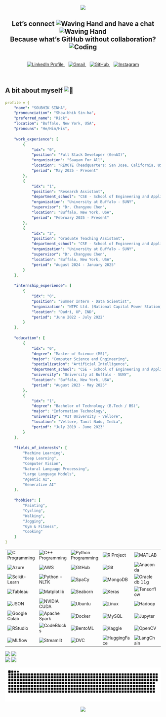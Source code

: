 


<p align="center">
  <img src="https://capsule-render.vercel.app/api?type=waving&color=gradient&customColorList=4&height=125&section=header&text=Hello%20GitHubians%20!&fontSize=90textBg=true&fontALignY=100"/>
</p>

<h2 align="center">
  Let’s connect <img src="https://media.tenor.com/e3GqicbfhMYAAAAi/get-greeting-get-greetings.gif" alt="Waving Hand" width="35" height="35">  and have a chat <img src="https://media.tenor.com/XTCPYh5SlzoAAAAM/discord-typing.gif" alt="Waving Hand" width="30" height="20"><br>Because what’s GitHub without collaboration? <img src="https://media.tenor.com/5ry-200hErMAAAAM/hacker-hacker-man.gif" alt="Coding" width="40" height="40">  
</h2>

<br>

<div align="center">
    <a href="https://www.linkedin.com/in/sinhasoubhik/" target="_blank">
      <img src="https://cdn4.iconfinder.com/data/icons/colorful-guache-social-media-logos-1/159/social-media_linkedin-512.png" alt="LinkedIn Profile" width="60" height="60">
    </a>
    &nbsp;&nbsp;
    <a href="mailto:job.soubhiksinha@gmail.com">
      <img src="https://cdn4.iconfinder.com/data/icons/colorful-guache-social-media-logos-1/159/social-media_google-plus-512.png" alt="Gmail" width="60" height="60">
    </a>
    &nbsp;&nbsp;
    <a href="https://github.com/SoubhikSinha" target="_blank">
      <img src="https://cdn3.iconfinder.com/data/icons/colorful-guache-social-media-logos-1/159/social-media_GitHub-512.png" alt="GitHub" width="60" height="60">
    </a>
    &nbsp;&nbsp;
    <a href="https://www.instagram.com/the_somnolent_mind_/" target="_blank">
      <img src="https://cdn2.iconfinder.com/data/icons/colorful-guache-social-media-logos-1/155/social-media_instagram-512.png" alt="Instagram" width="60" height="60">
    </a>
</div>

<br>
<br>

## A bit about myself <img src="https://fonts.gstatic.com/s/e/notoemoji/latest/1f47b/512.gif" alt="👻" width="50" height="50"><br>

```YAML
profile = {
    "name": "SOUBHIK SINHA",
    "pronounciation": "Shaw-bhik Sin-ha",
    "preferred_name": "Rick",
    "location": "Buffalo, New York, USA",
    "pronouns": "He/Him/His",

    "work_experience": [
        {
            "idx": "0",
            "position": "Full Stack Developer (GenAI)",
            "organization": "Saayam For All",
            "location": "REMOTE (headquarters: San Jose, California, USA)",
            "period": "May 2025 - Present"
        },
        {
            "idx": "1",
            "position": "Research Assistant",
            "department_school": "CSE - School of Engineering and Applied Sciences (SEAS)",
            "organization": "University at Buffalo - SUNY",
            "supervisor": "Dr. Changyou Chen",
            "location": "Buffalo, New York, USA",
            "period": "February 2025 - Present"
        },
        {
            "idx": "2",
            "position": "Graduate Teaching Assistant",
            "department_school": "CSE - School of Engineering and Applied Sciences (SEAS)",
            "organization": "University at Buffalo - SUNY",
            "supervisor": "Dr. Changyou Chen",
            "location": "Buffalo, New York, USA",
            "period": "August 2024 - January 2025"
        }
    ],

    "internship_experience": [
        {
            "idx": "0",
            "position": "Summer Intern - Data Scientist",
            "organization": "NTPC Ltd. (National Capital Power Station)",
            "location": "Dadri, UP, IND",
            "period": "June 2022 - July 2022"
        }
    ],

    "education": [
        {
            "idx": "0",
            "degree": "Master of Science (MS)",
            "major": "Computer Science and Engineering",
            "specialization": "Artificial Intelligence",
            "department_school": "CSE - School of Engineering and Applied Sciences (SEAS)",
            "university": "University at Buffalo - SUNY",
            "location": "Buffalo, New York, USA",
            "period": "August 2023 - May 2025"
        },
        {
            "idx": "1",
            "degree": "Bachelor of Technology (B.Tech / BS)",
            "major": "Information Technology",
            "university": "VIT University - Vellore",
            "location": "Vellore, Tamil Nadu, India",
            "period": "July 2019 - June 2023"
        }
    ],

    "fields_of_interests": [
        "Machine Learning",
        "Deep Learning",
        "Computer Vision",
        "Natural Language Processing",
        "Large Language Models",
        "Agentic AI",
        "Generative AI"
    ],

    "hobbies": [
        "Painting",
        "Cycling",
        "Walking",
        "Jogging",
        "Gym & Fitness",
        "Cooking"
    ]
}
```

<table>
	<tr>
		<td><img src="https://cdn.jsdelivr.net/gh/devicons/devicon@latest/icons/c/c-original.svg" alt="C Programming" width=60"/></td>
<td><img src="https://cdn.jsdelivr.net/gh/devicons/devicon@latest/icons/cplusplus/cplusplus-original.svg" alt="C++ Programming" width=60"/></td>
		<td><img src = "https://img.icons8.com/?size=100&id=13441&format=png&color=000000" alt="Python Programming" width="60"></td>
		<td><img src = "https://img.icons8.com/?size=100&id=CLvQeiwFpit4&format=png&color=000000" alt="R Project" width="60"></td>
		<td><img src = "https://img.icons8.com/?size=100&id=62398&format=png&color=000000" alt="MATLAB" width="60"></td>
		<td><img src = "https://img.icons8.com/?size=100&id=Pd2x9GWu9ovX&format=png&color=000000" alt="Java" width="60"></td>
		<td><img src = "https://lh3.googleusercontent.com/Xtt-WZqHiV8OjACMMMr6wMdoMGE7bABi-HYujupzevufo1kiHUFQZukI1JILhjItrPNrDWLq6pfd=s600-w600" alt="Gemini" width="60"></td>
		<td><img src = "https://www.myqnap.org/wp-content/uploads/Mage-logo.png" alt="Mage" width="60"></td>
   </tr>
   <tr>
	  <td><img src = "https://img.icons8.com/?size=100&id=VLKafOkk3sBX&format=png&color=000000" alt="Azure" width="60"></td>
	  <td><img src = "https://img.icons8.com/?size=100&id=wU62u24brJ44&format=png&color=000000" alt="AWS" width="60"></td>
	  <td><img src = "https://img.icons8.com/?size=100&id=62856&format=png&color=000000" alt="GitHub" width="60"></td>
	  <td><img src = "https://img.icons8.com/?size=100&id=20906&format=png&color=000000" alt="Git" width="60"></td>
	  <td><img src = "https://img.icons8.com/?size=100&id=F4uMFPZgS0gt&format=png&color=000000" alt="Anaconda" width="60"></td>
	  <td><img src = "https://media.licdn.com/dms/image/v2/C4E0BAQFW0NjQTP2Rvg/company-logo_200_200/company-logo_200_200/0/1630627344241/evidently_ai_logo?e=2147483647&v=beta&t=RAHXUIKKgU6CKm1VHw5ZXP7Cse5piPvpM0D1tLzX5f8" alt="Evidently AI" width="60"></td>
	  <td><img src = "https://i1.sndcdn.com/avatars-5kMd7CfkeKR970IM-HVYgHQ-t1080x1080.jpg" alt="OpenAI" width="60"></td>
	  <td><img src = "https://upload.wikimedia.org/wikipedia/commons/thumb/3/34/Microsoft_Office_Excel_%282019%E2%80%93present%29.svg/1200px-Microsoft_Office_Excel_%282019%E2%80%93present%29.svg.png" alt="Excel" width="60"></td>
	  </tr>
	  <tr>
		  <td><img src = "https://e7.pngegg.com/pngimages/39/4/png-clipart-logo-scikit-learn-python-github-machine-learning-text-orange.png" alt="Scikit-Learn" width="60"></td>
		  <td><img src = "https://miro.medium.com/v2/resize:fit:1184/0*zKRz1UgqpOZ4bvuA" alt="Python - NLTK" width="60"></td>
		  <td><img src = "https://upload.wikimedia.org/wikipedia/commons/thumb/8/88/SpaCy_logo.svg/1200px-SpaCy_logo.svg.png" alt="SpaCy" width="60"></td>
		  <td><img src = "https://img.icons8.com/?size=100&id=74402&format=png&color=000000" alt="MongoDB" width="60"></td>
		  <td><img src = "https://miro.medium.com/v2/resize:fit:750/1*x5D-t_6hTxA_5YDtAZJZvw.jpeg" alt="Oracle db 11g" width="60"></td>
		  <td><img src = "https://img.icons8.com/?size=100&id=38561&format=png&color=000000" alt="PostgreSQL" width="60"></td>
		  <td><img src = "https://mediaresource.sfo2.digitaloceanspaces.com/wp-content/uploads/2024/06/22103224/Kafka-Logo-White.png" alt="Apache-Kafka" width="60"></td>
   </tr>
   <tr>
	   <td><img src = "https://img.icons8.com/?size=100&id=9Kvi1p1F0tUo&format=png&color=000000" alt="Tableau" width="60"></td>
	   <td><img src = "https://upload.wikimedia.org/wikipedia/commons/thumb/0/01/Created_with_Matplotlib-logo.svg/2048px-Created_with_Matplotlib-logo.svg.png" alt="Matplotlib" width="60"></td>
	   <td><img src = "https://cdn.worldvectorlogo.com/logos/seaborn-1.svg" alt="Seaborn" width="60"></td>
	   <td><img src = "https://upload.wikimedia.org/wikipedia/commons/thumb/a/ae/Keras_logo.svg/2048px-Keras_logo.svg.png" alt="Keras" width="60"></td>
	   <td><img src = "https://hackr.io/tutorials/learn-tensorflow/og_image" alt="Tensorflow" width="60"></td>
	   <td><img src = "https://logowik.com/content/uploads/images/cassandra4070.logowik.com.webp" alt="Cassandra" width="60"></td>
	   <td><img src = "https://airflow.apache.org/docs/apache-airflow/1.10.15/_images/pin_large.png" alt="Apache_Airflow" width="60"></td>
   </tr>
   <tr>
	   <td><img src = "https://i0.wp.com/dbaontap.com/wp-content/uploads/2015/11/json-logo.png?fit=690%2C330&ssl=1" alt="JSON" width="60"></td>
	   <td><img src = "https://miro.medium.com/v2/resize:fit:394/1*Z_vXwV0SPudOAdlZnoAkWA.png" alt="NVIDIA CUDA" width="60"></td>
	   <td><img src = "https://w7.pngwing.com/pngs/503/133/png-transparent-ubuntu-plain-logo-icon.png" alt="Ubuntu" width="60"></td>
	   <td><img src = "https://static-00.iconduck.com/assets.00/linux-icon-2048x2048-sy06t4un.png" alt="Linux" width="60"></td>
	   <td><img src = "https://banner2.cleanpng.com/20180811/ie/16355b638e87610c641904bdaa685410.webp" alt="Hadoop" width="60"></td>
	   <td><img src = "https://pbs.twimg.com/profile_images/1813965160702451712/yXV1vRhr_400x400.jpg" alt="PyTorch" width="60"></td>
	   <td><img src = "https://www.svgrepo.com/show/353657/django-icon.svg" alt="Django" width="60"></td>
   </tr>
   <tr>
	   <td><img src = "https://i0.wp.com/begincodingnow.com/wp-content/uploads/2023/08/colab_logo.png?fit=260%2C160&ssl=1" alt="Google Colab" width="60"></td>
	   <td><img src = "https://w7.pngwing.com/pngs/1/687/png-transparent-apache-spark-apache-http-server-scala-apache-software-foundation-data-processing-others-miscellaneous-text-orange.png" alt="Apache Spark" width="60"></td>
	   <td><img src = "https://cdn4.iconfinder.com/data/icons/logos-and-brands/512/97_Docker_logo_logos-512.png" alt="Docker" width="60"></td>
	   <td><img src = "https://upload.wikimedia.org/wikipedia/commons/thumb/b/b2/Database-mysql.svg/800px-Database-mysql.svg.png" alt="MySQL" width="60"></td>
	   <td><img src = "https://numfocus.org/wp-content/uploads/2016/07/jupyter-logo-300.png" alt="Jupyter" width="60"></td>
	   <td><img src = "https://i0.wp.com/teech.com.br/wp-content/uploads/2020/01/VsCode.png?fit=512%2C512" alt="VS-Code" width="60"></td>
	  <td><img src = "https://llama-2.ai/wp-content/uploads/2023/09/Llama-2-Model-Details.png" alt="Meta_LLaMA" width="60"></td>
   </tr>
   <tr>
	   <td><img src = "https://w7.pngwing.com/pngs/801/880/png-transparent-rstudio-macos-r-blue-text-trademark.png" alt="RStudio" width="60"></td>
	   <td><img src = "https://blogger.googleusercontent.com/img/b/R29vZ2xl/AVvXsEiUiNwNvWfATiDCwOeYGDWDbIauxNSjZJHEdJKkb9dH3_dk9e8fRbk_K3z8iKuy_HkNUzfSu7S9V2fO_T6vWEF6wVhOPbHyTzvrlEUKVP649ngKDHReYCs77uVUFK-kSTpEekq8T6b-Mqjj/s1600/code+block+logo.jpg" alt="CodeBlocks" width="60"></td>
	   <td><img src = "https://avatars.githubusercontent.com/u/49176046?s=280&v=4" alt="BentoML" width="60"></td>
	   <td><img src = "https://e7.pngegg.com/pngimages/399/47/png-clipart-kaggle-predictive-modelling-data-science-business-predictive-analytics-%E6%95%B0%E6%8D%AE-blue-text.png" alt="Kaggle" width="60"></td>
	   <td><img src = "https://upload.wikimedia.org/wikipedia/commons/thumb/5/53/OpenCV_Logo_with_text.png/487px-OpenCV_Logo_with_text.png" alt="OpenCV" width="60"></td>
	   <td><img src = "https://avatars.githubusercontent.com/u/88676955?s=200&v=4" alt="ZenML" width="60"></td>
	   <td><img src = "https://cdn.prod.website-files.com/601064f495f4b4967f921aa9/64246984585c9225aa4e4fc4_databricks.png" alt="Databricks" width="60"></td>
   </tr>
   <tr>
   <td><img src = "https://dyltqmyl993wv.cloudfront.net/assets/stacks/mlflow/img/mlflow-stack-220x234.png" alt="MLflow" width="60"></td>
   <td><img src = "https://media2.dev.to/dynamic/image/width=1080,height=1080,fit=cover,gravity=auto,format=auto/https%3A%2F%2Fdev-to-uploads.s3.amazonaws.com%2Fuploads%2Farticles%2F6mk8aoa97px9xhi723o1.jpg" alt="Streamlit" width="60"></td>
   <td><img src = "https://upload.wikimedia.org/wikipedia/commons/a/af/Data_Version_Control._Official_Logo_by_Iterative.ai.png" alt="DVC" width="60"></td>
   <td><img src = "https://dlab.berkeley.edu/sites/default/files/styles/openberkeley_image_full/public/hugging_face_0.png?itok=EcNqVjG9&timestamp=1639512837" alt="HuggingFace" width="60"></td>
   <td><img src = "https://www.iotworlds.com/wp-content/uploads/2024/05/iotworlds-langchain.webp" alt="LangChain" width="60"></td>
   <td><img src = "https://avatars.githubusercontent.com/u/54333248?s=200&v=4" alt="Pinecone" width="60"></td>
   <td><img src = "https://cdn1.iconfinder.com/data/icons/google-s-logo/150/Google_Icons-18-512.png" alt="GCP" width="60"></td>
   </tr>
</table>

<p>
  <img src="https://github-readme-stats.vercel.app/api?username=SoubhikSinha&show_icons=true&theme=cobalt" width="350"/>
  <img src="https://streak-stats.demolab.com?user=SoubhikSinha&theme=cobalt&hide_border=false" width="376"/>
  <br>
    <img src="https://github-readme-stats.vercel.app/api/top-langs/?username=SoubhikSinha&layout=compact&theme=cobalt" width="268"/>
    <img src="https://leetcard.jacoblin.cool/SoubhikSinha?theme=dark&font=Baloo&ext=contest" width="368">
</p>

![snake gif](https://github.com/SoubhikSinha/SoubhikSinha/blob/output/github-snake-dark.svg)

<p align="center">
  <img src="https://capsule-render.vercel.app/api?type=waving&color=gradient&customColorList=4&height=150&section=footer"/>
</p>

